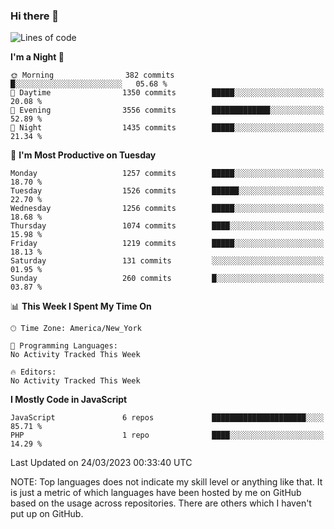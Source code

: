 ### Hi there 👋

<!--
**LynxJinxxy/LynxJinxxy** is a ✨ _special_ ✨ repository because its `README.md` (this file) appears on your GitHub profile.

Here are some ideas to get you started:

- 🔭 I’m currently working on ...
- 🌱 I’m currently learning ...
- 👯 I’m looking to collaborate on ...
- 🤔 I’m looking for help with ...
- 💬 Ask me about ...
- 📫 How to reach me: ...
- 😄 Pronouns: ...
- ⚡ Fun fact: ...
-->

<!--START_SECTION:waka-->
![Lines of code](https://img.shields.io/badge/From%20Hello%20World%20I%27ve%20Written-15.0%20million%20lines%20of%20code-blue)

**I'm a Night 🦉** 

```text
🌞 Morning                382 commits         █░░░░░░░░░░░░░░░░░░░░░░░░   05.68 % 
🌆 Daytime                1350 commits        █████░░░░░░░░░░░░░░░░░░░░   20.08 % 
🌃 Evening                3556 commits        █████████████░░░░░░░░░░░░   52.89 % 
🌙 Night                  1435 commits        █████░░░░░░░░░░░░░░░░░░░░   21.34 % 
```
📅 **I'm Most Productive on Tuesday** 

```text
Monday                   1257 commits        █████░░░░░░░░░░░░░░░░░░░░   18.70 % 
Tuesday                  1526 commits        ██████░░░░░░░░░░░░░░░░░░░   22.70 % 
Wednesday                1256 commits        █████░░░░░░░░░░░░░░░░░░░░   18.68 % 
Thursday                 1074 commits        ████░░░░░░░░░░░░░░░░░░░░░   15.98 % 
Friday                   1219 commits        █████░░░░░░░░░░░░░░░░░░░░   18.13 % 
Saturday                 131 commits         ░░░░░░░░░░░░░░░░░░░░░░░░░   01.95 % 
Sunday                   260 commits         █░░░░░░░░░░░░░░░░░░░░░░░░   03.87 % 
```


📊 **This Week I Spent My Time On** 

```text
🕑︎ Time Zone: America/New_York

💬 Programming Languages: 
No Activity Tracked This Week

🔥 Editors: 
No Activity Tracked This Week
```

**I Mostly Code in JavaScript** 

```text
JavaScript               6 repos             █████████████████████░░░░   85.71 % 
PHP                      1 repo              ████░░░░░░░░░░░░░░░░░░░░░   14.29 % 
```




 Last Updated on 24/03/2023 00:33:40 UTC
<!--END_SECTION:waka-->
NOTE: Top languages does not indicate my skill level or anything like that. It is just a metric of which languages have been hosted by me on GitHub based on the usage across repositories. There are others which I haven't put up on GitHub.
